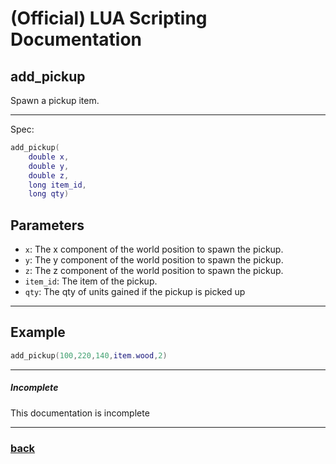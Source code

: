
# (Official) LUA Scripting Documentation

## add_pickup

Spawn a pickup item.

___

Spec:

```lua
add_pickup(
	double x,
	double y,
	double z,
	long item_id,
	long qty)
```

## Parameters

- `x`: The x component of the world position to spawn the pickup.
- `y`: The y component of the world position to spawn the pickup.
- `z`: The z component of the world position to spawn the pickup.
- `item_id`: The item of the pickup.
- `qty`: The qty of units gained if the pickup is picked up

___

## Example

```lua
add_pickup(100,220,140,item.wood,2)
```

___

##### Incomplete

This documentation is incomplete

___

### [back](../other)
